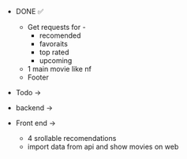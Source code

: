 - DONE ✅
    - Get requests for - 
        - recomended
        - favoraits
        - top rated
        - upcoming
    - 1 main movie like nf
    - Footer

- Todo -> 
- backend -> 

- Front end -> 
    - 4 srollable recomendations
    - import data from api and show movies on web
    
    